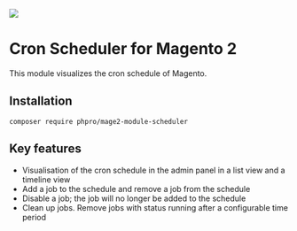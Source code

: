 ![](https://github.com/phpro/phpro-mage2-module-scheduler/workflows/.github/workflows/grumphp.yml/badge.svg)

# Cron Scheduler for Magento 2

This module visualizes the cron schedule of Magento.

## Installation

    composer require phpro/mage2-module-scheduler

## Key features

- Visualisation of the cron schedule in the admin panel in a list view and a timeline view
- Add a job to the schedule and remove a job from the schedule
- Disable a job; the job will no longer be added to the schedule
- Clean up jobs. Remove jobs with status running after a configurable time period 
